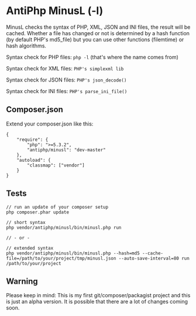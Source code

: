 AntiPhp MinusL (-l)
===================

MinusL checks the syntax of PHP, XML, JSON and INI files, the result will be cached. Whether a file has changed or not is determined by a hash function (by default PHP's md5_file) but you can use other functions (filemtime) or hash algorithms.

Syntax check for PHP files:
	``php -l``
	(that's where the name comes from)
	
Syntax check for XML files:
	``PHP's simplexml lib``
	
Syntax check for JSON files:
	``PHP's json_decode()``
	
Syntax check for INI files:
	``PHP's parse_ini_file()``
	

Composer.json
-------------

Extend your composer.json like this:

	{
		"require": {
			"php": ">=5.3.2",
			"antiphp/minusl": "dev-master"
		},
		"autoload": {
			"classmap": ["vendor"]
		}
	}

	
Tests
-----

	// run an update of your composer setup
	php composer.phar update
	
	// short syntax
	php vendor/antiphp/minusl/bin/minusl.php run
	
	// - or -
	
	// extended syntax
	php vendor/antiphp/minusl/bin/minusl.php --hash=md5 --cache-file=/path/to/your/project/tmp/minusl.json --auto-save-interval=80 run /path/to/your/project
	
	


	
Warning
-------

Please keep in mind: This is my first git/composer/packagist project and this
is just an alpha version. It is possible that there are a lot of changes coming soon.